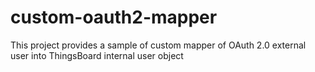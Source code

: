 # custom-oauth2-mapper
This project provides a sample of custom mapper of OAuth 2.0 external user into ThingsBoard internal user object
